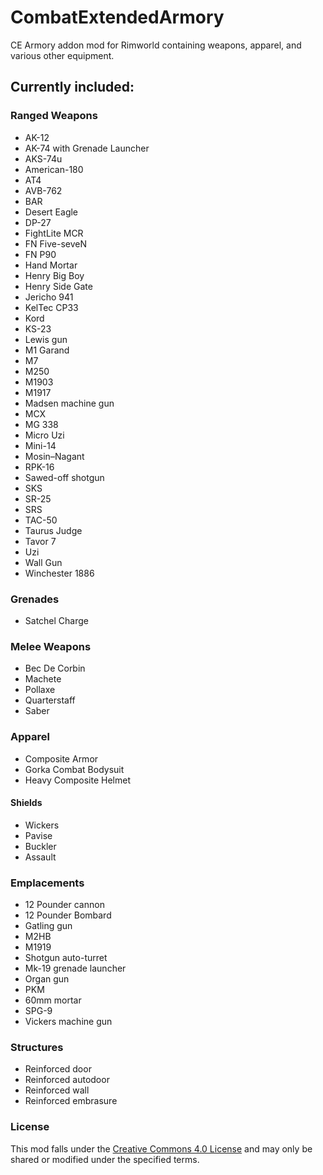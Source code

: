 # CombatExtendedArmory
CE Armory addon mod for Rimworld containing weapons, apparel, and various other equipment.

## Currently included:

### Ranged Weapons
- AK-12
- AK-74 with Grenade Launcher
- AKS-74u
- American-180
- AT4
- AVB-762
- BAR
- Desert Eagle
- DP-27
- FightLite MCR
- FN Five-seveN
- FN P90
- Hand Mortar
- Henry Big Boy
- Henry Side Gate
- Jericho 941
- KelTec CP33
- Kord
- KS-23
- Lewis gun
- M1 Garand
- M7
- M250
- M1903
- M1917
- Madsen machine gun
- MCX
- MG 338
- Micro Uzi
- Mini-14
- Mosin–Nagant
- RPK-16
- Sawed-off shotgun
- SKS
- SR-25
- SRS
- TAC-50
- Taurus Judge
- Tavor 7
- Uzi
- Wall Gun
- Winchester 1886

### Grenades

- Satchel Charge

### Melee Weapons
- Bec De Corbin
- Machete
- Pollaxe
- Quarterstaff
- Saber

### Apparel
- Composite Armor
- Gorka Combat Bodysuit
- Heavy Composite Helmet

#### Shields
- Wickers
- Pavise
- Buckler
- Assault

### Emplacements
- 12 Pounder cannon
- 12 Pounder Bombard
- Gatling gun
- M2HB
- M1919
- Shotgun auto-turret
- Mk-19 grenade launcher
- Organ gun
- PKM
- 60mm mortar
- SPG-9
- Vickers machine gun

### Structures
- Reinforced door
- Reinforced autodoor
- Reinforced wall
- Reinforced embrasure

### License
This mod falls under the [Creative Commons 4.0 License](https://creativecommons.org/licenses/by-nc-sa/4.0/) and may only be shared or modified under the specified terms.
